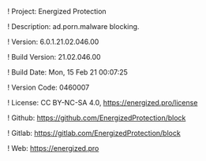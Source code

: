! Project: Energized Protection

! Description: ad.porn.malware blocking.

! Version: 6.0.1.21.02.046.00

! Build Version: 21.02.046.00

! Build Date: Mon, 15 Feb 21 00:07:25

! Version Code: 0460007

! License: CC BY-NC-SA 4.0, https://energized.pro/license

! Github: https://github.com/EnergizedProtection/block

! Gitlab: https://gitlab.com/EnergizedProtection/block


! Web: https://energized.pro
